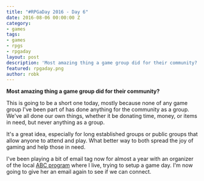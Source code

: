```yaml
---
title: "#RPGaDay 2016 - Day 6"
date: 2016-08-06 00:00:00 Z
category:
- games
tags:
- games
- rpgs
- rpgaday
layout: post
description: 'Most amazing thing a game group did for their community? Day 6 of #RPGaDay.'
featured: rpgaday.png
author: robk
---
```


**Most amazing thing a game group did for their community?**

This is going to be a short one today, mostly because none of any game group I've been part of has done anything for the community as a group. We've all done our own things, whether it be donating time, money, or items in need, but never anything as a group.

It's a great idea, especially for long established groups or public groups that allow anyone to attend and play. What better way to both spread the joy of gaming and help those in need.

I've been playing a bit of email tag now for almost a year with an organizer of the local [ABC program](http://www.simsburyabetterchance.org) where I live, trying to setup a game day. I'm now going to give her an email again to see if we can connect.
